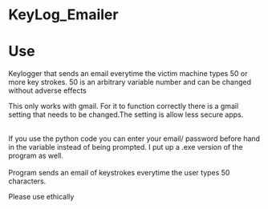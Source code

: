 # KeyLog_Emailer

<h1>Use</h1>
<p>Keylogger that sends an email everytime the victim machine types 50 or more key strokes. 50 is an arbitrary variable number and can be changed without adverse effects</p>
This only works with gmail. For it to function correctly there is a gmail setting that needs to be changed.The setting is allow less secure apps.
</br>
</br>

If you use the python code you can enter your email/ password before hand in the variable instead of being prompted. 
I put up a .exe version of the program as well.
</br>
</br>
Program sends an email of keystrokes everytime the user types 50 characters.

Please use ethically
